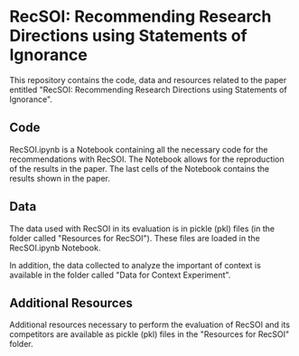 # RecSOI: Recommending Research Directions using Statements of Ignorance

This repository contains the code, data and resources related to the paper entitled "RecSOI: Recommending Research Directions using Statements of Ignorance".

## Code
RecSOI.ipynb is a Notebook containing all the necessary code for the recommendations with RecSOI. The Notebook allows for the reproduction of the results in the paper. The last cells of the Notebook contains the results shown in the paper.

## Data
The data used with RecSOI in its evaluation is in pickle (pkl) files (in the folder called "Resources for RecSOI"). These files are loaded in the RecSOI.ipynb Notebook.

In addition, the data collected to analyze the important of context is available in the folder called "Data for Context Experiment".

## Additional Resources
Additional resources necessary to perform the evaluation of RecSOI and its competitors are available as pickle (pkl) files in the "Resources for RecSOI" folder.
